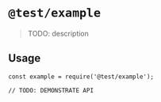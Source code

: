 # `@test/example`

> TODO: description

## Usage

```
const example = require('@test/example');

// TODO: DEMONSTRATE API
```

